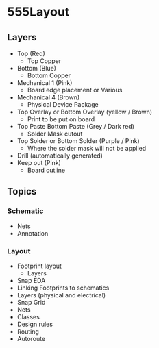 # 555Layout

## Layers
- Top (Red)
  - Top Copper
- Bottom (Blue)
  - Bottom Copper
- Mechanical 1 (Pink)
  - Board edge placement or Various
- Mechanical 4 (Brown)
  - Physical Device Package
- Top Overlay or Bottom Overlay (yellow / Brown)
  - Print to be put on board
- Top Paste Bottom Paste (Grey / Dark red)
  - Solder Mask cutout
- Top Solder or Bottom Solder (Purple / Pink)
  - Where the solder mask will not be applied 
- Drill (automatically generated)
- Keep out (Pink) 
  - Board outline

## Topics
### Schematic
- Nets
- Annotation
### Layout 
- Footprint layout 
  - Layers
- Snap EDA
- Linking Footprints to schematics
- Layers (physical and electrical)
- Snap Grid
- Nets
- Classes 
- Design rules
- Routing
- Autoroute
